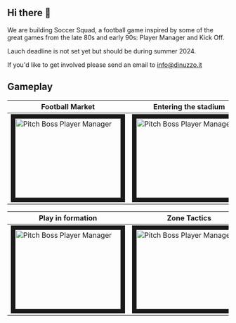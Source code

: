 ## Hi there 👋

We are building Soccer Squad, a football game inspired by some of the great games from the late 80s and early 90s: Player Manager and Kick Off.
  
Lauch deadline is not set yet but should be during summer 2024.  

If you'd like to get involved please send an email to info@dinuzzo.it 

## Gameplay
| Football Market | Entering the stadium |
| ------------- | ------------- | 
| <a href="http://www.youtube.com/watch?feature=player_embedded&v=0rWYmUCCchU" target="_blank"><img src="http://img.youtube.com/vi/0rWYmUCCchU/0.jpg" alt="Pitch Boss Player Manager" width="240" height="180" border="10" /></a> | <a href="http://www.youtube.com/watch?feature=player_embedded&v=eGSMtrtm4Io" target="_blank"><img src="http://img.youtube.com/vi/eGSMtrtm4Io/0.jpg" alt="Pitch Boss Player Manager" width="240" height="180" border="10" /></a> |

| Play in formation | Zone Tactics |
| ------------- | ------------- | 
| <a href="http://www.youtube.com/watch?feature=player_embedded&v=fh___SSuGd4" target="_blank"><img src="http://img.youtube.com/vi/fh___SSuGd4/0.jpg" alt="Pitch Boss Player Manager" width="240" height="180" border="10" /></a>  | <a href="http://www.youtube.com/watch?feature=player_embedded&v=oGDym0pSWLM" target="_blank"><img src="http://img.youtube.com/vi/oGDym0pSWLM/0.jpg" alt="Pitch Boss Player Manager" width="240" height="180" border="10" /></a> |
<!--
**Here are some ideas to get you started:**

🙋‍♀️ A short introduction - what is your organization all about?
🌈 Contribution guidelines - how can the community get involved?
👩‍💻 Useful resources - where can the community find your docs? Is there anything else the community should know?
🍿 Fun facts - what does your team eat for breakfast?
🧙 Remember, you can do mighty things with the power of [Markdown](https://docs.github.com/github/writing-on-github/getting-started-with-writing-and-formatting-on-github/basic-writing-and-formatting-syntax)
-->
